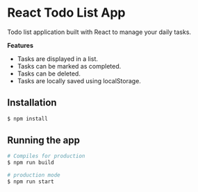# React Todo List App

Todo list application built with React to manage your daily tasks.

**Features**

- Tasks are displayed in a list.
- Tasks can be marked as completed.
- Tasks can be deleted.
- Tasks are locally saved using localStorage.

## Installation

```bash
$ npm install
```

## Running the app

```bash
# Compiles for production
$ npm run build

# production mode
$ npm run start
```
